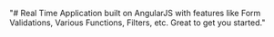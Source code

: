 "# Real Time Application built on AngularJS with features like Form Validations, Various Functions, Filters, etc. Great to get you started." 
